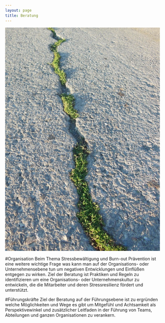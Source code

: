 ```yaml
---
layout: page
title: Beratung
---
```


![Bild zu Beratung](/images/beratung.jpg)

#Organisation
Beim Thema Stressbewältigung und Burn-out Prävention ist eine  weitere wichtige Frage was kann man auf der Organisations- oder Unternehmensebene tun um negativen Entwicklungen und Einflüßen entgegen zu wirken. Ziel der Beratung ist Praktiken und Regeln zu identifizieren um eine Organisations- oder Unternehmenskultur zu entwickeln, die die Mitarbeiter und deren Stressresilienz fördert und unterstützt.

#Führungskräfte
Ziel der Beratung auf der Führungsebene ist  zu ergründen welche Möglichkeiten und Wege es gibt um Mitgefühl und Achtsamkeit als Perspektivewinkel und zusätzlicher Leitfaden in der Führung von Teams, Abteilungen und ganzen Organisationen zu verankern.
